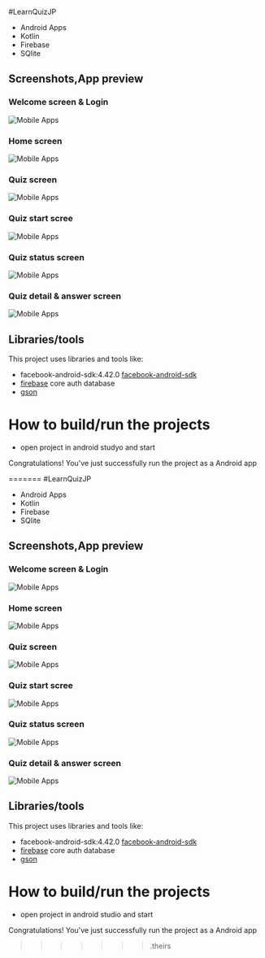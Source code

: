 #LearnQuizJP
- Android Apps 
- Kotlin
- Firebase
- SQlite

## Screenshots,App preview

### Welcome screen & Login

![Mobile Apps](imagedoc/a1.png "Welcome screen & Login")

### Home screen

![Mobile Apps](imagedoc/a2.png "Welcome screen & Login")

### Quiz screen 

![Mobile Apps](imagedoc/a3.png "Welcome screen & Login")
### Quiz start scree 

![Mobile Apps](imagedoc/a4.png "Welcome screen & Login")
### Quiz status screen

![Mobile Apps](imagedoc/a5.png "Welcome screen & Login")
### Quiz detail & answer screen

![Mobile Apps](imagedoc/a6.png "Welcome screen & Login")

## Libraries/tools

This project uses libraries and tools like:
- facebook-android-sdk:4.42.0 [facebook-android-sdk](https://developers.facebook.com/docs/)
- [firebase](https://firebase.google.com) core auth database
- [gson](https://github.com/google/gson)


# How to build/run the projects

- open project in android studyo and start




Congratulations! You've just successfully run the project as a Android app




=======
#LearnQuizJP
- Android Apps 
- Kotlin
- Firebase
- SQlite

## Screenshots,App preview

### Welcome screen & Login

![Mobile Apps](imagedoc/a1.png "Welcome screen & Login")

### Home screen

![Mobile Apps](imagedoc/a2.png "Welcome screen & Login")

### Quiz screen 

![Mobile Apps](imagedoc/a3.png "Welcome screen & Login")
### Quiz start scree 

![Mobile Apps](imagedoc/a4.png "Welcome screen & Login")
### Quiz status screen

![Mobile Apps](imagedoc/a5.png "Welcome screen & Login")
### Quiz detail & answer screen

![Mobile Apps](imagedoc/a6.png "Welcome screen & Login")

## Libraries/tools

This project uses libraries and tools like:
- facebook-android-sdk:4.42.0 [facebook-android-sdk](https://developers.facebook.com/docs/)
- [firebase](https://firebase.google.com) core auth database
- [gson](https://github.com/google/gson)


# How to build/run the projects

- open project in android studio and start




Congratulations! You've just successfully run the project as a Android app




>>>>>>> .theirs
